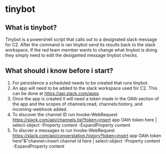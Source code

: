 # **tinybot**

## **What is tinybot?**

Tinybot is a powershell script that calls out to a designated slack message for C2. After the command is ran tinybot send its results back to the slack workspace. 
If the red team member wants to change what tinybot is doing they simply need to edit the desiganted message tinybot checks. 

## **What should i know before i start?**
1) For persistence a scheduled needs to be created that runs tinybot.  
2) An app will need to be added to the slack workspace used for C2. This can be done at https://api.slack.com/apps 
3) Once the app is created it will need a token made in the OAth section of the app and the scopes of channels:read, channels:history, and 
incoming-webhook added.
4) To discover the channel ID run Invoke-WebRequest https://slack.com/api/channels.list?token=insert app OAth token here | select-object -Property content -ExpandProperty content
5) To discver a messages ts run Invoke-WebRequest https://slack.com/api/converstation.history?token=insert app OAth token here"&"channel=insert channel id here | select-object -Property content -ExpandProperty content
